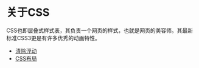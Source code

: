 # 关于CSS

CSS也即层叠式样式表，其负责一个网页的样式，也就是网页的美容师。其最新标准CSS3更是有许多优秀的动画特性。

- [清除浮动](http://codepen.io/fanyj1994/pen/xdKBXb)
- [CSS布局](布局.md)
